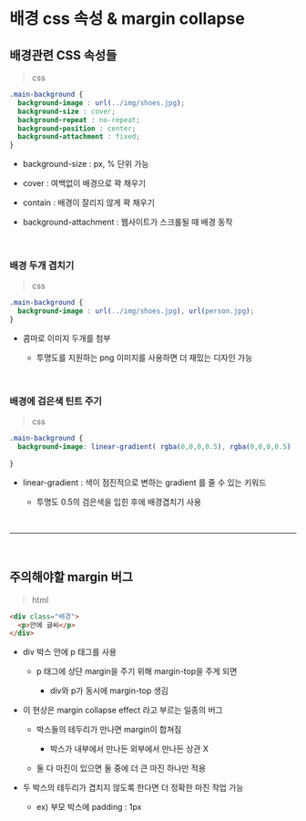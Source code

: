 # 배경 css 속성 & margin collapse
배경관련 CSS 속성들
---
> css
```css
.main-background {
  background-image : url(../img/shoes.jpg);
  background-size : cover;
  background-repeat : no-repeat;
  background-position : center;
  background-attachment : fixed;
}
```
- background-size : px, % 단위 가능

- cover : 여백없이 배경으로 꽉 채우기

- contain : 배경이 잘리지 않게 꽉 채우기

- background-attachment : 웹사이트가 스크롤될 때 배경 동작

<br> 

### 배경 두개 겹치기
> css
```css
.main-background {
  background-image : url(../img/shoes.jpg), url(person.jpg);
}
```
- 콤마로 이미지 두개를 첨부

    - 투명도를 지원하는 png 이미지를 사용하면 더 재밌는 디자인 가능

<br>
 
### 배경에 검은색 틴트 주기 
> css
```css
.main-background {
  background-image: linear-gradient( rgba(0,0,0,0.5), rgba(0,0,0,0.5) ), url(이미지경로~~) ;
 
}
```
- linear-gradient : 색이 점진적으로 변하는 gradient 를 줄 수 있는 키워드

    - 투명도 0.5의 검은색을 입힌 후에 배경겹치기 사용

 
<br>

---

<br>
 

주의해야할 margin 버그 
---
> html
```html
<div class="배경">
  <p>안에 글씨</p>
</div>
```
- div 박스 안에 p 태그를 사용

    - p 태그에 상단 margin을 주기 위해 margin-top을 주게 되면

        - div와 p가 동시에 margin-top 생김
 
- 이 현상은 margin collapse effect 라고 부르는 일종의 버그

    - 박스들의 테두리가 만나면 margin이 합쳐짐
    
        - 박스가 내부에서 만나든 외부에서 만나든 상관 X

    - 둘 다 마진이 있으면 둘 중에 더 큰 마진 하나만 적용

- 두 박스의 테두리가 겹치지 않도록 한다면 더 정확한 마진 작업 가능 

    - ex) 부모 박스에 padding : 1px

<br> 
